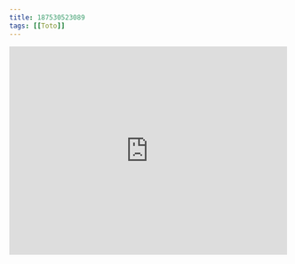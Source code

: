 ```yaml
---
title: 187530523089
tags: [[Toto]]
---
```

<iframe allow="accelerometer; autoplay; clipboard-write; encrypted-media; gyroscope; picture-in-picture" allowfullscreen="" frameborder="0" height="375" id="youtube_iframe" src="https://www.youtube.com/embed/FTQbiNvZqaY?feature=oembed&amp;enablejsapi=1&amp;origin=https://safe.txmblr.com&amp;wmode=opaque" width="500"></iframe>